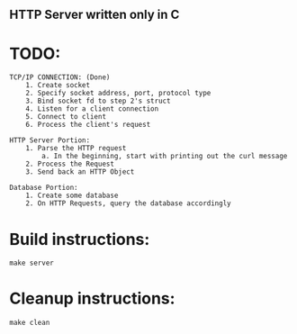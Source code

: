 ## HTTP Server written only in C 

# TODO: 
    TCP/IP CONNECTION: (Done) 
        1. Create socket 
        2. Specify socket address, port, protocol type 
        3. Bind socket fd to step 2's struct 
        4. Listen for a client connection 
        5. Connect to client 
        6. Process the client's request 

    HTTP Server Portion: 
        1. Parse the HTTP request 
            a. In the beginning, start with printing out the curl message 
        2. Process the Request 
        3. Send back an HTTP Object 

    Database Portion: 
        1. Create some database 
        2. On HTTP Requests, query the database accordingly 

# Build instructions: 
`make server`

# Cleanup instructions: 
`make clean`